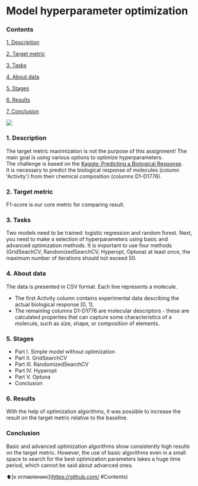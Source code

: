 # __Model hyperparameter optimization__

### __Contents__
[1. Description](https://github.com/Alekaran/SF-DS-Alekaran/)<br>

[2. Target metric]()

[3. Tasks](https://github.com/Alekaran/SF-DS-Alekaran/blob/main/project_0/my_game/ReadMe.md#2-%D1%83%D1%81%D0%BB%D0%BE%D0%B2%D0%B8%D1%8F-%D0%B7%D0%B0%D0%B4%D0%B0%D0%BD%D0%B8%D1%8F)<br>

[4. About data]()<br>

[5. Stages]()<br>

[6. Results]()<br>

[7. Conclusion](https://github.com/Alekaran/SF-DS-Alekaran/blob/main/project_0/my_game/)<br>

![](https://miro.medium.com/max/1400/1*2gsysrNnSD-n8HDCHmpZFw.jpeg)

### __1. Description__
The target metric maximization is not the purpose of this assignment! The main goal is using various options to optimize hyperparameters.  
The challenge is based on the [Kaggle: Predicting a Biological Response](https://www.kaggle.com/c/bioresponse).  
It is necessary to predict the biological response of molecules (column 'Activity') from their chemical composition (columns D1-D1776).

### __2. Target metric__
F1-score is our core metric for comparing result.

### __3. Tasks__
Two models need to be trained: logistic regression and random forest. Next, you need to make a selection of hyperparameters using basic and advanced optimization methods.
It is important to use four methods (GridSeachCV, RandomizedSearchCV, Hyperopt, Optuna) at least once, the maximum number of iterations should not exceed 50.

### **4. About data**
The data is presented in CSV format. Each line represents a molecule.
- The first Activity column contains experimental data describing the actual biological response [0, 1].
- The remaining columns D1-D1776 are molecular descriptors - these are calculated properties that can capture some characteristics of a molecule, such as size, shape, or composition of elements.

### **5. Stages**
- Part I. Simple model without optimization
- Part II. GridSearchCV
- Part III. RandomizedSearchCV
- Part IV. Hyperopt
- Part V. Optuna
- Conclusion

### **6. Results**
With the help of optimization algorithms, it was possible to increase the result on the target metric relative to the baseline.

### **Conclusion**
Basic and advanced optimization algorithms show consistently high results on the target metric. However, the use of basic algorithms even in a small space to search for the best optimization parameters takes a huge time period, which cannot be said about advanced ones.

:arrow_up:[к оглавлению](https://github.com/  #Contents)